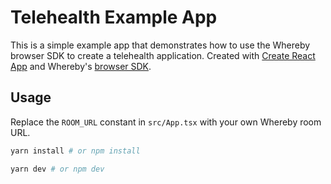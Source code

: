 # Telehealth Example App

This is a simple example app that demonstrates how to use the Whereby browser SDK to create a telehealth application.
Created with [Create React App](https://create-react-app.dev/) and Whereby's [browser SDK](https://www.npmjs.com/package/@whereby.com/browser-sdk).

## Usage

Replace the `ROOM_URL` constant in `src/App.tsx` with your own Whereby room URL.

```bash
yarn install # or npm install
```

```bash
yarn dev # or npm dev
```
